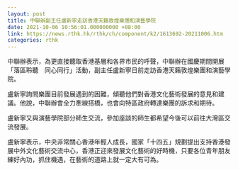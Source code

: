 ```yaml
---
layout: post
title: 中聯辦副主任盧新寧走訪香港天籟敦煌樂團和演藝學院
date: 2021-10-06 10:56:01.000000000 +08:00
link: https://news.rthk.hk/rthk/ch/component/k2/1613692-20211006.htm
categories: rthk
---
```


中聯辦表示，為更直接聽取香港基層和各界市民的呼聲，中聯辦在國慶期間開展「落區聆聽　同心同行」活動，副主任盧新寧日前走訪香港天籟敦煌樂團和演藝學院。

盧新寧詢問樂團目前發展遇到的困難，傾聽他們對香港文化藝術發展的意見和建議。他說，中聯辦會全力牽線搭橋，也會向特區政府轉達樂團的訴求和期待。

盧新寧又與演藝學院部分師生交流，參加座談的師生都希望今後可以前往大灣區交流發展。

盧新寧表示，中央非常關心香港年輕人成長，國家「十四五」規劃提出支持香港發展中外文化藝術交流中心，香港正迎來發展文化藝術的好時機，只要各位青年朋友練好內功，抓住機遇，在藝術的道路上就一定大有可為。
